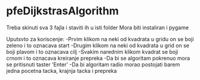 # pfeDijkstrasAlgorithm

Treba skinuti sva 3 fajla i staviti ih u isti folder
Mora biti instaliran i pygame

Uputsvto za koriscenje:
	-Prvim klikom na neki od kvadrata u gridu on se boji zeleno i to oznacava start
	-Drugim klikom na neki od kvadrata u grid on se boji plavom i to oznacava cilj
	-Svakim narednim klikom kvadrat se boji crnom i to oznacava kreiranje prepreka
	-Da bi se algoritam pokrenuo mora se pritisnuti taster 'Enter'
	-Da bi algoritam radio morao postojati barem jedna pocetna tacka, krajnja tacka i prepreka
